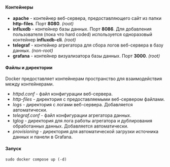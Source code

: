 #### Контейнеры
- __apache__ - контейнер веб-сервера, предоставляющего сайт из папки __http-files__. Порт __8080__. _(root)_
- __influxdb__ - контейнер базы данных. Порт __8086__. Для добавления пользователя (пока что hard coded) используется одноразовый контейнер __influxdb-cli__. _(root)_
- __telegraf__ - контейнер агрегатора для сбора логов веб-сервера в базу данных. _(non-root)_
- __grafana__ - контейнер визуализатора базы данных. Порт __3000__. _(root)_

#### Файлы и директории
Docker предоставляет контейнерам пространство для взаимодействия между контейнерами.

- _httpd.conf_ - файл конфигурации веб-сервера.
- _http-files_ - директория c предоставляемыми веб-сервером файлами.
- _logs_ - директория с логами веб-сервера. Добавляется автоматически.
- _telegraf.conf_ - файл конфигурации агрегатора данных. 
- _tglog_ - директория для лога работы агрегатора и дублирования обработанных данных. Добавляется автоматически.
- _provisioning_ - директория для автоматической загрузки источника данных и панели в Grafana.

#### Запуск
    sudo docker compose up (-d)
